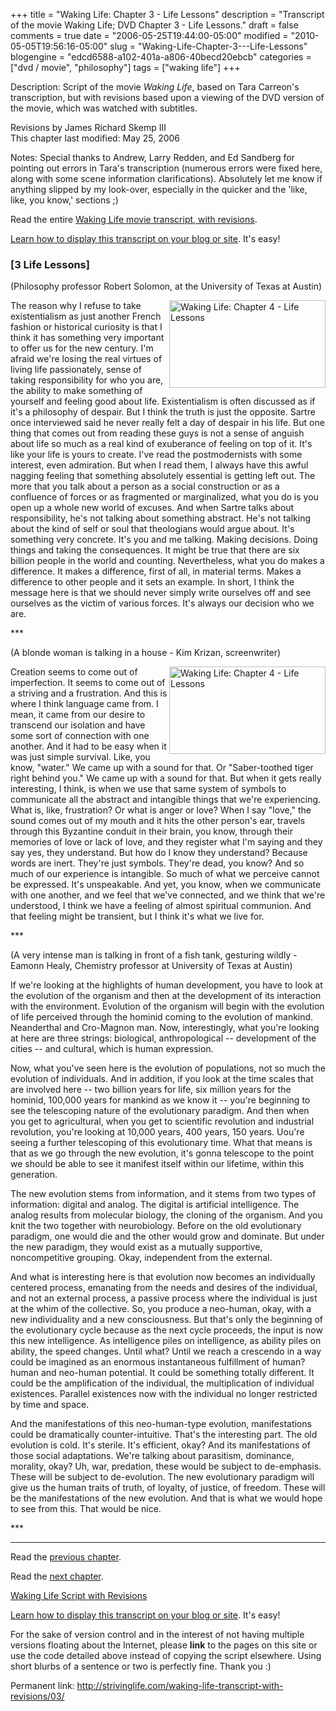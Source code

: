 +++
title = "Waking Life: Chapter 3 - Life Lessons"
description = "Transcript of the movie Waking Life; DVD Chapter 3 - Life Lessons."
draft = false
comments = true
date = "2006-05-25T19:44:00-05:00"
modified = "2010-05-05T19:56:16-05:00"
slug = "Waking-Life-Chapter-3---Life-Lessons"
blogengine = "edcd6588-a102-401a-a806-40becd20ebcb"
categories = ["dvd / movie", "philosophy"]
tags = ["waking life"]
+++

<div class="WPArticleInfo">
<p>
Description: Script of the movie <em>Waking Life</em>, based on Tara Carreon&#39;s transcription, but with revisions based upon a viewing of the DVD version of the movie, which was watched with subtitles. 
</p>
<p>
Revisions by James Richard Skemp III<br />
This chapter last modified: May 25, 2006 
</p>
<p>
Notes: Special thanks to Andrew, Larry Redden, and Ed Sandberg for pointing out errors in Tara&#39;s transcription (numerous errors were fixed here, along with some scene information clarifications). Absolutely let me know if anything slipped by my look-over, especially in the quicker and the &#39;like, like, you know,&#39; sections ;) 
</p>
<p>
Read the entire <a href="/waking-life-transcript-with-revisions/">Waking Life movie transcript, with revisions</a>. 
</p>
<p>
<a href="/words/post/Display-parts-of-the-Waking-Life-Transcript-on-your-site.aspx">Learn how to display this transcript on your blog or site</a>. It&#39;s easy! 
</p>
</div>
<h3 class="waking_life_chapter">[<a id="three" name="three" title="three"></a>3 Life Lessons] </h3>
<p>
(Philosophy professor Robert Solomon, at the University of Texas at Austin) 
</p>
<p>
<a href="http://strivinglife.com/files/images/WakingLife/WakingLife_03_1.jpg" onclick="window.open(this.href);return false;"><img src="http://strivinglife.com/files/images/WakingLife/WakingLife_03_1_t.jpg" alt="Waking Life: Chapter 4 - Life Lessons" width="250" height="140" align="right" /></a>The reason why I refuse to take existentialism as just another French fashion or historical curiosity is that I think it has something very important to offer us for the new century. I&#39;m afraid we&#39;re losing the real virtues of living life passionately, sense of taking responsibility for who you are, the ability to make something of yourself and feeling good about life. Existentialism is often discussed as if it&#39;s a philosophy of despair. But I think the truth is just the opposite. Sartre once interviewed said he never really felt a day of despair in his life. But one thing that comes out from reading these guys is not a sense of anguish about life so much as a real kind of exuberance of feeling on top of it. It&#39;s like your life is yours to create. I&#39;ve read the postmodernists with some interest, even admiration. But when I read them, I always have this awful nagging feeling that something absolutely essential is getting left out. The more that you talk about a person as a social construction or as a confluence of forces or as fragmented or marginalized, what you do is you open up a whole new world of excuses. And when Sartre talks about responsibility, he&#39;s not talking about something abstract. He&#39;s not talking about the kind of self or soul that theologians would argue about. It&#39;s something very concrete. It&#39;s you and me talking. Making decisions. Doing things and taking the consequences. It might be true that there are six billion people in the world and counting. Nevertheless, what you do makes a difference. It makes a difference, first of all, in material terms. Makes a difference to other people and it sets an example. In short, I think the message here is that we should never simply write ourselves off and see ourselves as the victim of various forces. It&#39;s always our decision who we are. 
</p>
<p>
*** 
</p>
<p>
(A blonde woman is talking in a house - Kim Krizan, screenwriter) 
</p>
<p>
<a href="http://strivinglife.com/files/images/WakingLife/WakingLife_03_2.jpg" onclick="window.open(this.href);return false;"><img src="http://strivinglife.com/files/images/WakingLife/WakingLife_03_2_t.jpg" alt="Waking Life: Chapter 4 - Life Lessons" width="250" height="140" align="right" /></a>Creation seems to come out of imperfection. It seems to come out of a striving and a frustration. And this is where I think language came from. I mean, it came from our desire to transcend our isolation and have some sort of connection with one another. And it had to be easy when it was just simple survival. Like, you know, &quot;water.&quot; We came up with a sound for that. Or &quot;Saber-toothed tiger right behind you.&quot; We came up with a sound for that. But when it gets really interesting, I think, is when we use that same system of symbols to communicate all the abstract and intangible things that we&#39;re experiencing. What is, like, frustration? Or what is anger or love? When I say &quot;love,&quot; the sound comes out of my mouth and it hits the other person&#39;s ear, travels through this Byzantine conduit in their brain, you know, through their memories of love or lack of love, and they register what I&#39;m saying and they say yes, they understand. But how do I know they understand? Because words are inert. They&#39;re just symbols. They&#39;re dead, you know? And so much of our experience is intangible. So much of what we perceive cannot be expressed. It&#39;s unspeakable. And yet, you know, when we communicate with one another, and we feel that we&#39;ve connected, and we think that we&#39;re understood, I think we have a feeling of almost spiritual communion. And that feeling might be transient, but I think it&#39;s what we live for. 
</p>
<p>
*** 
</p>
<p>
(A very intense man is talking in front of a fish tank, gesturing wildly - Eamonn Healy, Chemistry professor at University of Texas at Austin) 
</p>
<p>
If we&#39;re looking at the highlights of human development, you have to look at the evolution of the organism and then at the development of its interaction with the environment. Evolution of the organism will begin with the evolution of life perceived through the hominid coming to the evolution of mankind. Neanderthal and Cro-Magnon man. Now, interestingly, what you&#39;re looking at here are three strings: biological, anthropological -- development of the cities -- and cultural, which is human expression. 
</p>
<p>
Now, what you&#39;ve seen here is the evolution of populations, not so much the evolution of individuals. And in addition, if you look at the time scales that are involved here -- two billion years for life, six million years for the hominid, 100,000 years for mankind as we know it -- you&#39;re beginning to see the telescoping nature of the evolutionary paradigm. And then when you get to agricultural, when you get to scientific revolution and industrial revolution, you&#39;re looking at 10,000 years, 400 years, 150 years. Uou&#39;re seeing a further telescoping of this evolutionary time. What that means is that as we go through the new evolution, it&#39;s gonna telescope to the point we should be able to see it manifest itself within our lifetime, within this generation. 
</p>
<p>
The new evolution stems from information, and it stems from two types of information: digital and analog. The digital is artificial intelligence. The analog results from molecular biology, the cloning of the organism. And you knit the two together with neurobiology. Before on the old evolutionary paradigm, one would die and the other would grow and dominate. But under the new paradigm, they would exist as a mutually supportive, noncompetitive grouping. Okay, independent from the external. 
</p>
<p>
And what is interesting here is that evolution now becomes an individually centered process, emanating from the needs and desires of the individual, and not an external process, a passive process where the individual is just at the whim of the collective. So, you produce a neo-human, okay, with a new individuality and a new consciousness. But that&#39;s only the beginning of the evolutionary cycle because as the next cycle proceeds, the input is now this new intelligence. As intelligence piles on intelligence, as ability piles on ability, the speed changes. Until what? Until we reach a crescendo in a way could be imagined as an enormous instantaneous fulfillment of human? human and neo-human potential. It could be something totally different. It could be the amplification of the individual, the multiplication of individual existences. Parallel existences now with the individual no longer restricted by time and space. 
</p>
<p>
And the manifestations of this neo-human-type evolution, manifestations could be dramatically counter-intuitive. That&#39;s the interesting part. The old evolution is cold. It&#39;s sterile. It&#39;s efficient, okay? And its manifestations of those social adaptations. We&#39;re talking about parasitism, dominance, morality, okay? Uh, war, predation, these would be subject to de-emphasis. These will be subject to de-evolution. The new evolutionary paradigm will give us the human traits of truth, of loyalty, of justice, of freedom. These will be the manifestations of the new evolution. And that is what we would hope to see from this. That would be nice. 
</p>
<p>
*** 
</p>
<hr />
<p>
Read the <a href="/waking-life-transcript-with-revisions/02/">previous chapter</a>. 
</p>
<p>
Read the <a href="/waking-life-transcript-with-revisions/04/">next chapter</a>. 
</p>
<p>
<a href="/waking-life-transcript-with-revisions/">Waking Life Script with Revisions</a> 
</p>
<div class="tip">
<p>
<a href="/words/post/Display-parts-of-the-Waking-Life-Transcript-on-your-site.aspx">Learn how to display this transcript on your blog or site</a>. It&#39;s easy!
</p>
<p>
For the sake of version control and in the interest of not having multiple versions floating about the Internet, please <strong>link</strong> to the pages on this site or use the code detailed above instead of copying the script elsewhere. Using short blurbs of a sentence or two is perfectly fine. Thank you :) 
</p>
<p>
Permanent link: <a href="/waking-life-transcript-with-revisions/03/">http://strivinglife.com/waking-life-transcript-with-revisions/03/</a> 
</p>
</div>

